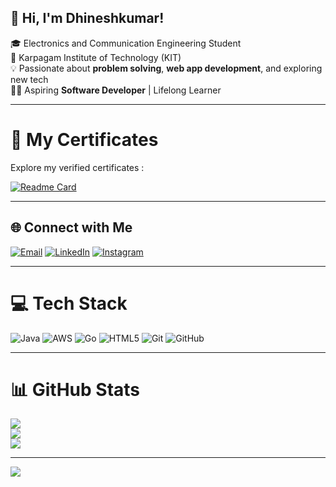 ## 👋 Hi, I'm Dhineshkumar!

🎓 Electronics and Communication Engineering Student  
🏫 Karpagam Institute of Technology (KIT)  
💡 Passionate about **problem solving**, **web app development**, and exploring new tech  
👨‍💻 Aspiring **Software Developer** | Lifelong Learner

---

# 📁 My Certificates

Explore my verified certificates :

[![Readme Card](https://github-readme-stats.vercel.app/api/pin/?username=dhineshprvt&repo=Certificates&theme=merko)](https://github.com/dhineshprvt/Certificates)

---

## 🌐 Connect with Me

[![Email](https://img.shields.io/badge/Email-D14836?logo=gmail&logoColor=white)](mailto:23eca27@karpagamtech.ac.in) 
[![LinkedIn](https://img.shields.io/badge/LinkedIn-%230077B5.svg?logo=linkedin&logoColor=white)](https://linkedin.com/in/dhineshkumar-v) 
[![Instagram](https://img.shields.io/badge/Instagram-%23E4405F.svg?logo=Instagram&logoColor=white)](https://instagram.com/dhinesh._.prvt) 

---

# 💻 Tech Stack

![Java](https://img.shields.io/badge/java-%23ED8B00.svg?style=for-the-badge&logo=openjdk&logoColor=white)
![AWS](https://img.shields.io/badge/AWS-%23FF9900.svg?style=for-the-badge&logo=amazon-aws&logoColor=white)
![Go](https://img.shields.io/badge/go-%2300ADD8.svg?style=for-the-badge&logo=go&logoColor=white)
![HTML5](https://img.shields.io/badge/html5-%23E34F26.svg?style=for-the-badge&logo=html5&logoColor=white)
![Git](https://img.shields.io/badge/git-%23F05033.svg?style=for-the-badge&logo=git&logoColor=white)
![GitHub](https://img.shields.io/badge/github-%23121011.svg?style=for-the-badge&logo=github&logoColor=white)

---

# 📊 GitHub Stats

![](https://github-readme-stats.vercel.app/api?username=dhineshprvt&theme=merko&hide_border=false&include_all_commits=true&count_private=true)  
![](https://nirzak-streak-stats.vercel.app/?user=dhineshprvt&theme=merko&hide_border=false)  
![](https://github-readme-stats.vercel.app/api/top-langs/?username=dhineshprvt&theme=merko&hide_border=false&layout=compact)

---

[![](https://visitcount.itsvg.in/api?id=dhineshprvt&icon=0&color=0)](https://visitcount.itsvg.in)

<!-- 🚀 Proudly created with GPRM ( https://gprm.itsvg.in ) -->
